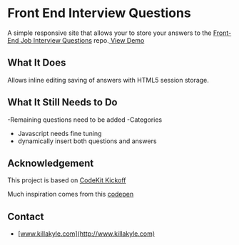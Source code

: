 Front End Interview Questions
===============



A simple responsive site that allows your to store your answers to the [Front-End Job Interview Questions](https://github.com/darcyclarke/Front-end-Developer-Interview-Questions) repo.[ View Demo](http://killakyle.com/Interview)

## What It Does

Allows inline editing saving of answers with HTML5 session storage.

## What It Still Needs to Do

-Remaining questions need to be added
-Categories 
- Javascript needs fine tuning
- dynamically insert both questions and answers
 

## Acknowledgement

This project is based on [CodeKit Kickoff](http://kickoff.thehivemedia.com) 

Much inspiration comes from this [codepen](http://codepen.io/killa-kyle/pen/wfBao)

## Contact

- [www.killakyle.com](http://www.killakyle.com)

